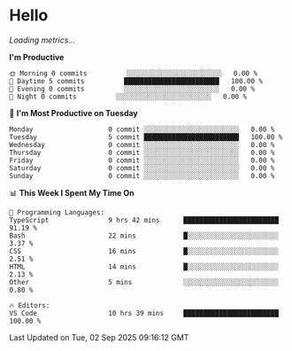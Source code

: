 # Hello

<!-- METRICS:START -->
<p><em>Loading metrics…</em></p>
<!-- METRICS:END -->

<!--START_SECTION:waka-->
**I'm Productive**

```text
🌞 Morning 0 commits          ░░░░░░░░░░░░░░░░░░░░░░░░   0.00 % 
🌆 Daytime 5 commits          ████████████████████████   100.00 % 
🌃 Evening 0 commits          ░░░░░░░░░░░░░░░░░░░░░░░░   0.00 % 
🌙 Night 0 commits          ░░░░░░░░░░░░░░░░░░░░░░░░   0.00 % 
```
📅 **I'm Most Productive on Tuesday**

```text
Monday                   0 commit ░░░░░░░░░░░░░░░░░░░░░░░░   0.00 % 
Tuesday                  5 commit ████████████████████████   100.00 % 
Wednesday                0 commit ░░░░░░░░░░░░░░░░░░░░░░░░   0.00 % 
Thursday                 0 commit ░░░░░░░░░░░░░░░░░░░░░░░░   0.00 % 
Friday                   0 commit ░░░░░░░░░░░░░░░░░░░░░░░░   0.00 % 
Saturday                 0 commit ░░░░░░░░░░░░░░░░░░░░░░░░   0.00 % 
Sunday                   0 commit ░░░░░░░░░░░░░░░░░░░░░░░░   0.00 % 
```

📊 **This Week I Spent My Time On**

```text
💬 Programming Languages: 
TypeScript               9 hrs 42 mins      ████████████████████████   91.19 % 
Bash                     22 mins            █░░░░░░░░░░░░░░░░░░░░░░░   3.37 % 
CSS                      16 mins            █░░░░░░░░░░░░░░░░░░░░░░░   2.51 % 
HTML                     14 mins            █░░░░░░░░░░░░░░░░░░░░░░░   2.13 % 
Other                    5 mins             ░░░░░░░░░░░░░░░░░░░░░░░░   0.80 % 

🔥 Editors: 
VS Code                  10 hrs 39 mins     ████████████████████████   100.00 % 
```

 Last Updated on Tue, 02 Sep 2025 09:16:12 GMT
<!--END_SECTION:waka-->

